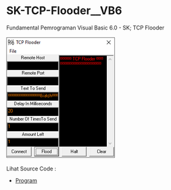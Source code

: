 # SK-TCP-Flooder__VB6
Fundamental Pemrograman Visual Basic 6.0 - SK; TCP Flooder<br><br>
<img src="https://github.com/RizkyKhapidsyah/SK-TCP-Flooder__VB6/blob/main/result/001.png"><br><br>
Lihat Source Code : <br>
- <a href="https://github.com/RizkyKhapidsyah/SK-TCP-Flooder__VB6/blob/main/tcpflud.Frm">Program</a>

